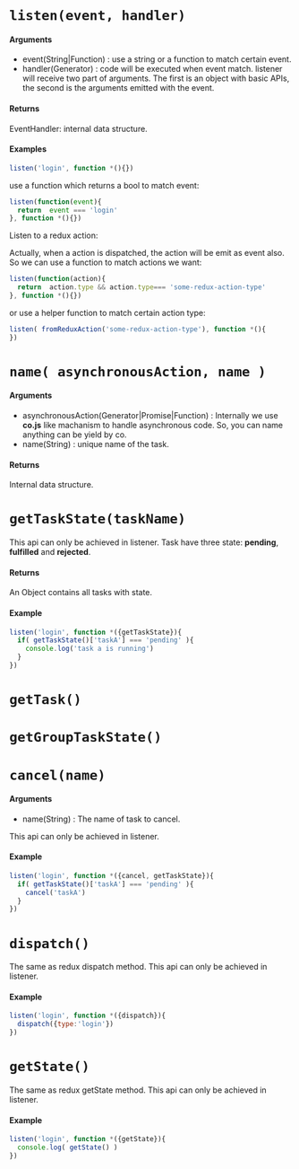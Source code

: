
# `listen(event, handler)`  


#### Arguments

 - event(String|Function) : use a string or a function to match certain event.
 - handler(Generator) : code will be executed when event match. listener will receive two part of arguments. The first is an object with basic APIs, the second is the arguments emitted with the event.

#### Returns

EventHandler: internal data structure.

#### Examples

```javascript
listen('login', function *(){})
```

use a function which returns a bool to match event:

```javascript
listen(function(event){
  return  event === 'login'
}, function *(){})
```

Listen to a redux action:

Actually, when a action is dispatched, the action will be emit as event also. So we can use a function to match actions we want:

 ```javascript
 listen(function(action){
   return  action.type && action.type=== 'some-redux-action-type'
 }, function *(){})
 ```

 or use a helper function to match certain action type:

 ```javascript
 listen( fromReduxAction('some-redux-action-type'), function *(){
 })
 ```

# `name( asynchronousAction, name )`

#### Arguments

  - asynchronousAction(Generator|Promise|Function) : Internally we use **co.js** like machanism to handle asynchronous code. So, you can name anything can be yield by co.
  - name(String) : unique name of the task.

#### Returns

 Internal data structure.

# `getTaskState(taskName)`

This api can only be achieved in listener. Task have three state: **pending**, **fulfilled** and **rejected**.

#### Returns

An Object contains all tasks with state.

#### Example

```javascript
listen('login', function *({getTaskState}){
  if( getTaskState()['taskA'] === 'pending' ){
    console.log('task a is running')
  }
})
```

# `getTask()`

# `getGroupTaskState()`

# `cancel(name)`

#### Arguments

 - name(String) : The name of task to cancel.

This api can only be achieved in listener.

#### Example

```javascript
listen('login', function *({cancel, getTaskState}){
  if( getTaskState()['taskA'] === 'pending' ){
    cancel('taskA')
  }
})
```

# `dispatch()`

The same as redux dispatch method. This api can only be achieved in listener.

#### Example

```javascript
listen('login', function *({dispatch}){
  dispatch({type:'login'})
})
```

# `getState()`

The same as redux getState method. This api can only be achieved in listener.

#### Example

```javascript
listen('login', function *({getState}){
  console.log( getState() )
})
```